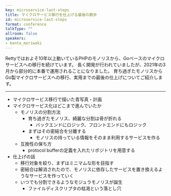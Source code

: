 ```yaml
---
key: microservice-last-steps
title: マイクロサービス移行を仕上げる最後の数歩
id: microservice-last-steps
format: conference
talkType: ""
allroom: false
speakers:
- kenta_moriwaki
---
```

Rettyではおよそ10年以上動いているPHPのモノリスから、Goベースのマイクロサービスへの移行を続けています。
長く開発が行われていましたが、2021年の3月から部分的に本番で運用されることになりました。
育ち過ぎたモノリスからGo製マイクロサービスへの移行、実用までの最後の仕上げについてご紹介します。

---

- マイクロサービス移行で描いた青写真・計画
- マイクロサービス化はどこまで進んでいたか
  - モノリスの分割方法
    - 育ち過ぎたモノリス、綺麗な分割は骨が折れる
      - バックエンドにロジック、フロントエンドにもロジック
    - まずはその密結合を分離する
      - モノリスの持っている情報をそのまま利用するサービスを作る
  - 互換性の保ち方
    - protocol bufferの定義を入れたリポジトリを用意する
- 仕上げの話
  - 移行対象を絞り、まずはミニマムな形を目指す
  - 密結合は解消されたので、モノリスに依存したサービスを置き換えるようなサービスを作っていく
  - いつでも分割できるようなモジュラモノリスが誕生
    - ファイルディスクリプタの枯渇という落とし穴